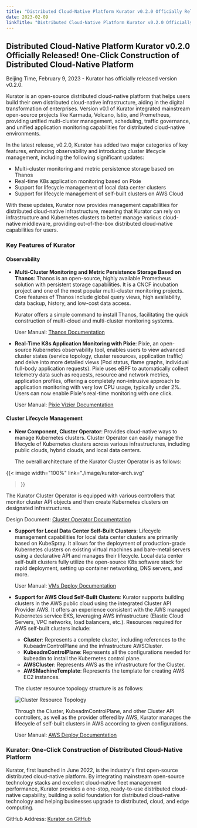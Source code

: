 ```yaml
---
title: "Distributed Cloud-Native Platform Kurator v0.2.0 Officially Released! One-Click Construction of Distributed Cloud-Native Platform"
date: 2023-02-09
linkTitle: "Distributed Cloud-Native Platform Kurator v0.2.0 Officially Released! One-Click Construction of Distributed Cloud-Native Platform"
---
```


## Distributed Cloud-Native Platform Kurator v0.2.0 Officially Released! One-Click Construction of Distributed Cloud-Native Platform

Beijing Time, February 9, 2023 - Kurator has officially released version v0.2.0.

Kurator is an open-source distributed cloud-native platform that helps users build their own distributed cloud-native infrastructure, aiding in the digital transformation of enterprises. Version v0.1 of Kurator integrated mainstream open-source projects like Karmada, Volcano, Istio, and Prometheus, providing unified multi-cluster management, scheduling, traffic governance, and unified application monitoring capabilities for distributed cloud-native environments.

In the latest release, v0.2.0, Kurator has added two major categories of key features, enhancing observability and introducing cluster lifecycle management, including the following significant updates:

- Multi-cluster monitoring and metric persistence storage based on Thanos
- Real-time K8s application monitoring based on Pixie
- Support for lifecycle management of local data center clusters
- Support for lifecycle management of self-built clusters on AWS Cloud

With these updates, Kurator now provides management capabilities for distributed cloud-native infrastructure, meaning that Kurator can rely on infrastructure and Kubernetes clusters to better manage various cloud-native middleware, providing out-of-the-box distributed cloud-native capabilities for users.

### Key Features of Kurator

#### Observability
- **Multi-Cluster Monitoring and Metric Persistence Storage Based on Thanos**: Thanos is an open-source, highly available Prometheus solution with persistent storage capabilities. It is a CNCF incubation project and one of the most popular multi-cluster monitoring projects. Core features of Thanos include global query views, high availability, data backup, history, and low-cost data access.

  Kurator offers a simple command to install Thanos, facilitating the quick construction of multi-cloud and multi-cluster monitoring systems.

  User Manual: [Thanos Documentation](https://github.com/kurator-dev/kurator/blob/main/docs/content/en/docs/Components/thanos.md)

- **Real-Time K8s Application Monitoring with Pixie**: Pixie, an open-source Kubernetes observability tool, enables users to view advanced cluster states (service topology, cluster resources, application traffic) and delve into more detailed views (Pod status, flame graphs, individual full-body application requests). Pixie uses eBPF to automatically collect telemetry data such as requests, resource and network metrics, application profiles, offering a completely non-intrusive approach to application monitoring with very low CPU usage, typically under 2%. Users can now enable Pixie's real-time monitoring with one click.

  User Manual: [Pixie Vizier Documentation](https://github.com/kurator-dev/kurator/blob/main/docs/content/en/docs/Components/pixie-vizier.md)

#### Cluster Lifecycle Management
- **New Component, Cluster Operator**: Provides cloud-native ways to manage Kubernetes clusters. Cluster Operator can easily manage the lifecycle of Kubernetes clusters across various infrastructures, including public clouds, hybrid clouds, and local data centers.

  The overall architecture of the Kurator Cluster Operator is as follows:

{{< image width="100%"
link="./image/kurator-arch.svg"
>}}

  The Kurator Cluster Operator is equipped with various controllers that monitor cluster API objects and then create Kubernetes clusters on designated infrastructures.

  Design Document: [Cluster Operator Documentation](https://github.com/kurator-dev/kurator/blob/main/docs/content/en/docs/Cluster%20operator/_index.md)

- **Support for Local Data Center Self-Built Clusters**: Lifecycle management capabilities for local data center clusters are primarily based on KubeSpray. It allows for the deployment of production-grade Kubernetes clusters on existing virtual machines and bare-metal servers using a declarative API and manages their lifecycle. Local data center self-built clusters fully utilize the open-source K8s software stack for rapid deployment, setting up container networking, DNS servers, and more.

  User Manual: [VMs Deploy Documentation](https://github.com/kurator-dev/kurator/blob/main/docs/content/en/docs/Cluster%20operator/vms-deploy.md)

- **Support for AWS Cloud Self-Built Clusters**: Kurator supports building clusters in the AWS public cloud using the integrated Cluster API Provider AWS. It offers an experience consistent with the AWS managed Kubernetes service EKS, leveraging AWS infrastructure (Elastic Cloud Servers, VPC networks, load balancers, etc.). Resources required for AWS self-built clusters include:

    - **Cluster**: Represents a complete cluster, including references to the KubeadmControlPlane and the infrastructure AWSCluster.
    - **KubeadmControlPlane**: Represents all the configurations needed for kubeadm to install the Kubernetes control plane.
    - **AWSCluster**: Represents AWS as the infrastructure for the Cluster.
    - **AWSMachineTemplate**: Represents the template for creating AWS EC2 instances.

  The cluster resource topology structure is as follows:

  ![Cluster Resource Topology](URL_of_the_image)

  Through the Cluster, KubeadmControlPlane, and other Cluster API controllers, as well as the provider offered by AWS, Kurator manages the lifecycle of self-built clusters in AWS according to given configurations.

  User Manual: [AWS Deploy Documentation](https://github.com/kurator-dev/kurator/blob/main/docs/content/en/docs/Cluster%20operator/aws-deploy.md)

### Kurator: One-Click Construction of Distributed Cloud-Native Platform
Kurator, first launched in June 2022, is the industry's first open-source distributed cloud-native platform. By integrating mainstream open-source technology stacks and excellent cloud-native fleet management performance, Kurator provides a one-stop, ready-to-use distributed cloud-native capability, building a solid foundation for distributed cloud-native technology and helping businesses upgrade to distributed, cloud, and edge computing.

GitHub Address: [Kurator on GitHub](https://github.com/kurator-dev/kurator)

